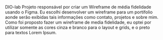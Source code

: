 DIO-lab
Projeto responsável por criar um Wireframe de média fidelidade usando o Figma.
 Eu escolhi desenvolver um wireframe para um portifolio aonde serão exibidas tais informações como contato, projetos e sobre mim.
  Como foi proposto fazer um wireframe de media fidelidade, eu optei por utilizar somente as cores cinza e branco para o layout e grids, e o preto para textos Lorem Ipsum.